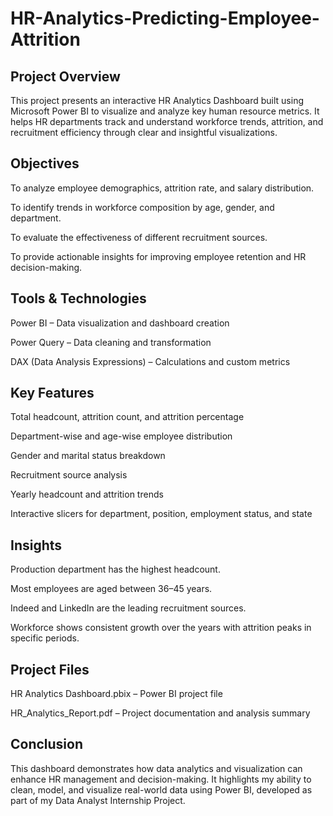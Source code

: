 # HR-Analytics-Predicting-Employee-Attrition

## Project Overview

This project presents an interactive HR Analytics Dashboard built using Microsoft Power BI to visualize and analyze key human resource metrics. It helps HR departments track and understand workforce trends, attrition, and recruitment efficiency through clear and insightful visualizations.

 ## Objectives

To analyze employee demographics, attrition rate, and salary distribution.

To identify trends in workforce composition by age, gender, and department.

To evaluate the effectiveness of different recruitment sources.

To provide actionable insights for improving employee retention and HR decision-making.

## Tools & Technologies

Power BI – Data visualization and dashboard creation

Power Query – Data cleaning and transformation

DAX (Data Analysis Expressions) – Calculations and custom metrics

## Key Features

Total headcount, attrition count, and attrition percentage

Department-wise and age-wise employee distribution

Gender and marital status breakdown

Recruitment source analysis

Yearly headcount and attrition trends

Interactive slicers for department, position, employment status, and state

## Insights

Production department has the highest headcount.

Most employees are aged between 36–45 years.

Indeed and LinkedIn are the leading recruitment sources.

Workforce shows consistent growth over the years with attrition peaks in specific periods.

## Project Files

HR Analytics Dashboard.pbix – Power BI project file

HR_Analytics_Report.pdf – Project documentation and analysis summary

## Conclusion

This dashboard demonstrates how data analytics and visualization can enhance HR management and decision-making. It highlights my ability to clean, model, and visualize real-world data using Power BI, developed as part of my Data Analyst Internship Project.
